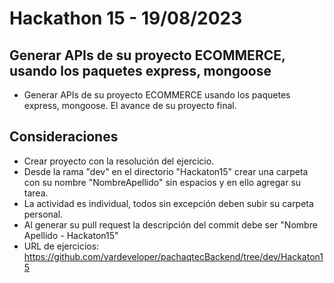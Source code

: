# Hackathon 15 - 19/08/2023

## Generar APIs de su proyecto ECOMMERCE, usando los paquetes express, mongoose

- Generar APIs de su proyecto ECOMMERCE usando los paquetes express, mongoose. El avance de su proyecto final.

## Consideraciones

- Crear proyecto con la resolución del ejercicio.
- Desde la rama "dev" en el directorio "Hackaton15" crear una carpeta con su nombre "NombreApellido" sin espacios y en ello agregar su tarea.
- La actividad es individual, todos sin excepción deben subir su carpeta personal.
- Al generar su pull request la descripción del commit debe ser "Nombre Apellido - Hackaton15"
- URL de ejercicios: https://github.com/vardeveloper/pachaqtecBackend/tree/dev/Hackaton15
